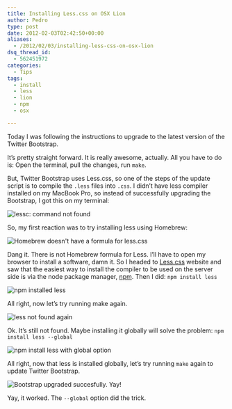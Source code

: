 ```yaml
---
title: Installing Less.css on OSX Lion
author: Pedro
type: post
date: 2012-02-03T02:42:50+00:00
aliases:
  - /2012/02/03/installing-less-css-on-osx-lion
dsq_thread_id:
  - 562451972
categories:
  - Tips
tags:
  - install
  - less
  - lion
  - npm
  - osx

---
```

Today I was following the instructions to upgrade to the latest version of the Twitter Bootstrap.

It&#8217;s pretty straight forward. It is really awesome, actually. All you have to do is: Open the terminal, pull the changes, run `make`.

But, Twitter Bootstrap uses Less.css, so one of the steps of the update script is to compile the `.less` files into `.css`. I didn&#8217;t have less compiler installed on my MacBook Pro, so instead of successfully upgrading the Bootstrap, I got this on my terminal:

![lessc: command not found][1]

So, my first reaction was to try installing less using Homebrew:

![Homebrew doesn't have a formula for less.css][2]

Dang it. There is not Homebrew formula for Less. I&#8217;ll have to open my browser to install a software, damn it. So I headed to [Less.css][3] website and saw that the easiest way to install the compiler to be used on the server side is via the node package manager, [npm][4]. Then I did: `npm install less`

![npm installed less][5]

All right, now let&#8217;s try running make again.

![less not found again][6]

Ok. It&#8217;s still not found. Maybe installing it globally will solve the problem: `npm install less --global`

![npm install less with global option][7]

All right, now that less is installed globally, let&#8217;s try running `make` again to update Twitter Bootstrap.

![Bootstrap upgraded succesfully. Yay!][8]

Yay, it worked. The `--global` option did the trick.

 [1]: http://f.cl.ly/items/33232j3z201O3B0s2q3q/Screen%20Shot%202012-02-02%20at%208.16.59%20PM.png
 [2]: http://f.cl.ly/items/260U2t3b1L3Q392G1q1h/Screen%20Shot%202012-02-02%20at%208.19.46%20PM.png
 [3]: http://lesscss.org/
 [4]: http://npmjs.org/ "package manager for node"
 [5]: http://f.cl.ly/items/043Q440w3e2w2q3o2K2f/Screen%20Shot%202012-02-02%20at%208.27.12%20PM.png
 [6]: http://f.cl.ly/items/3Q363v1l0l2I0Y0a0v3B/Screen%20Shot%202012-02-02%20at%208.28.58%20PM.png
 [7]: http://f.cl.ly/items/1o061I3E461t2S2t1D0Z/Screen%20Shot%202012-02-02%20at%208.36.59%20PM.png
 [8]: http://f.cl.ly/items/0O2u2w0O3h1g1t0d0U2t/Screen%20Shot%202012-02-02%20at%208.38.25%20PM.png
